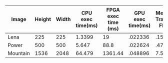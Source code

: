 |Image|Height|Width|CPU exec time(ms)| FPGA exec time (ms)| GPU exec time(ms)| Memory Transfer FPGA | Memory Transfer GPU (ms)| SpeedUp FPGA | SpeedUp GPU| FPGA Throughput (MB/s) | GPU Throughput (GB/s)|
|-----|------|-----|-----------------|--------------------|-----------------|----------------|--------------|------------------------|----------------------|----|----|
|Lena|225|225| 1.3399 | 19 | .022336 |.156 | .073792 | .07052| 60.0 |1515.6945| 2.7442|
|Power| 500 | 500 | 5.647 |88.8 | .022624| .47| .193376|.0636 | 249.6| 2607.95| 5.17127|
|Mountain| 1536 | 2048 |  64.479 | 1361.44 | .048896| 7.589| 1.26704 | .0474| 1318.70| 2538.24| 9.93095|
